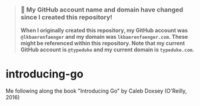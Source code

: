 > ### 🚨 My GitHub account name and domain have changed since I created this repository!
> **When I originally created this repository, my GitHub account was `@lkbaerenfaenger` and my domain was `lkbaerenfaenger.com`.
> These might be referenced within this repository.
> Note that my current GitHub account is `@typeduke` and my current domain is `typeduke.com`.**

# introducing-go
Me following along the book "Introducing Go" by Caleb Doxsey (O'Reilly, 2016)
